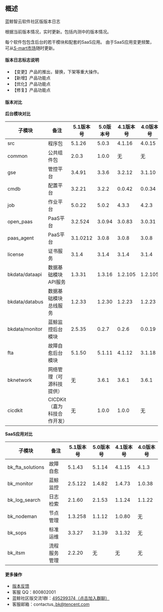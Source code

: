 ## 概述

蓝鲸智云软件社区版版本日志

根据当前版本情况，实时更新。包括内测中的版本情况。

每个软件包包含后台的若干模块和配套的SaaS应用。
由于SaaS应用变更频繁，可从[S-mart市场](http://bk.tencent.com/s-mart/)随时更新。

#### 版本日志标志说明

- 【变更】产品的推出，替换，下架等重大操作。
- 【新增】产品功能点
- 【优化】产品功能点
- 【修复】产品功能点

#### 版本对比

**后台模块对比**

| 子模块         | 备注                        | 5.1版本号 | 5.0版本号 | 4.1版本号 | 4.0版本号 |
| -------------- | --------------------------- | --------- | --------- | --------- | --------- |
| src            | 程序包                      | 5.1.26    | 5.0.3     | 4.1.16    | 4.0.15    |
| common         | 公共组件包                  | 2.0.3     | 1.0.0     | 无        | 无        |
| gse            | 管控平台                    | 3.4.91     | 3.3.6     | 3.2.12    | 3.1.10    |
| cmdb           | 配置平台                    | 3.2.21    | 3.2.2     | 0.0.42    | 0.0.34    |
| job            | 作业平台                    | 5.0.22    | 5.0.2     | 4.3.3     | 4.2.3     |
| open_paas      | PaaS平台                    | 3.2.524   | 3.0.94    | 3.0.83    | 3.0.31    |
| paas_agent     | PaaS平台                    | 3.1.0212  | 3.0.8     | 3.0.8     | 3.0.8     |
| license        | 证书服务                    | 3.1.4     | 3.1.4     | 3.1.4     | 3.1.4     |
| bkdata/dataapi | 数据基础模块API服务         | 1.3.31    | 1.3.16    | 1.2.105   | 1.2.105   |
| bkdata/databus | 数据基础模块总线服务        | 1.2.33    | 1.2.30    | 1.2.23    | 1.2.23    |
| bkdata/monitor | 蓝鲸监控后台模块            | 2.5.35    | 0.2.7     | 0.2.6     | 0.0.19    |
| fta            | 故障自愈后台模块            | 5.1.50    | 5.1.11    | 4.1.12    | 3.1.18    |
| bknetwork      | 网络管理（可源科技提供）    | 无        | 3.6.1     | 3.6.1     | 3.6.1     |
| cicdkit        | CICDKit（嘉为科技合作开发） | 无        | 1.0.0     | 1.0.0     | 无        |

**SaaS应用对比**

| 子模块           | 备注     | 5.1版本号 | 5.0版本号 | 4.1版本号 | 4.0版本号 |
| ---------------- | -------- | --------- | --------- | --------- | --------- |
| bk_fta_solutions | 故障自愈 | 5.1.43    | 5.1.14    | 4.1.15    | 4.1.3     |
| bk_monitor       | 蓝鲸监控 | 2.5.122   | 1.4.82    | 1.4.73    | 1.0.38    |
| bk_log_search    | 日志检索 | 2.1.60    | 2.1.53    | 1.1.24    | 1.1.22    |
| bk_nodeman       | 节点管理 | 1.3.258   | 1.1.12    | 1.0.80    | 无        |
| bk_sops          | 标准运维 | 3.3.27    | 3.1.39    | 3.1.32    | 无        |
| bk_itsm          | 流程服务管理 | 2.2.20 |    无    |   无   |    无   |

#### 更多操作
* [版本反馈](http://bk.tencent.com/s-mart/community)
* 客服 QQ：800802001
* 蓝鲸社区版交流1群：[495299374（点击加入群聊）](https://jq.qq.com/?_wv=1027&k=52atecL)
* 客服邮箱：contactus\_bk@tencent.com
